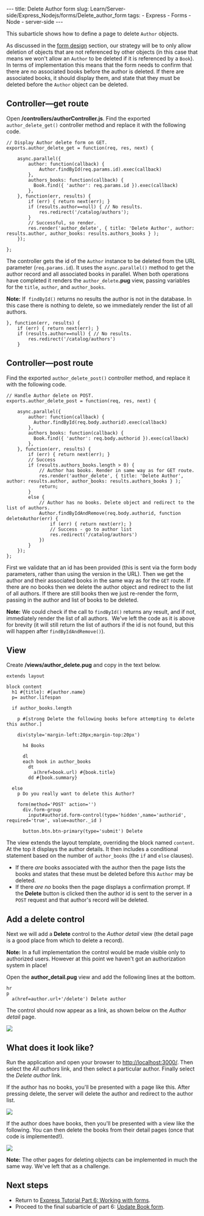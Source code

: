 --- title: Delete Author form slug: Learn/Server-side/Express\_Nodejs/forms/Delete\_author\_form tags: - Express - Forms - Node - server-side ---

This subarticle shows how to define a page to delete `Author` objects.

As discussed in the [form design](/en-US/docs/Learn/Server-side/Express_Nodejs/forms#form_design) section, our strategy will be to only allow deletion of objects that are not referenced by other objects (in this case that means we won't allow an `Author` to be deleted if it is referenced by a `Book`). In terms of implementation this means that the form needs to confirm that there are no associated books before the author is deleted. If there are associated books, it should display them, and state that they must be deleted before the `Author` object can be deleted.

Controller—get route
--------------------

Open **/controllers/authorController.js**. Find the exported `author_delete_get()` controller method and replace it with the following code.

    // Display Author delete form on GET.
    exports.author_delete_get = function(req, res, next) {

        async.parallel({
            author: function(callback) {
                Author.findById(req.params.id).exec(callback)
            },
            authors_books: function(callback) {
              Book.find({ 'author': req.params.id }).exec(callback)
            },
        }, function(err, results) {
            if (err) { return next(err); }
            if (results.author==null) { // No results.
                res.redirect('/catalog/authors');
            }
            // Successful, so render.
            res.render('author_delete', { title: 'Delete Author', author: results.author, author_books: results.authors_books } );
        });

    };

The controller gets the id of the `Author` instance to be deleted from the URL parameter (`req.params.id`). It uses the `async.parallel()` method to get the author record and all associated books in parallel. When both operations have completed it renders the `author_delete`**.pug** view, passing variables for the `title`, `author`, and `author_books`.

**Note:** If  `findById()` returns no results the author is not in the database. In this case there is nothing to delete, so we immediately render the list of all authors. 

    }, function(err, results) {
        if (err) { return next(err); }
        if (results.author==null) { // No results.
            res.redirect('/catalog/authors')
        }

Controller—post route
---------------------

Find the exported `author_delete_post()` controller method, and replace it with the following code.

    // Handle Author delete on POST.
    exports.author_delete_post = function(req, res, next) {

        async.parallel({
            author: function(callback) {
              Author.findById(req.body.authorid).exec(callback)
            },
            authors_books: function(callback) {
              Book.find({ 'author': req.body.authorid }).exec(callback)
            },
        }, function(err, results) {
            if (err) { return next(err); }
            // Success
            if (results.authors_books.length > 0) {
                // Author has books. Render in same way as for GET route.
                res.render('author_delete', { title: 'Delete Author', author: results.author, author_books: results.authors_books } );
                return;
            }
            else {
                // Author has no books. Delete object and redirect to the list of authors.
                Author.findByIdAndRemove(req.body.authorid, function deleteAuthor(err) {
                    if (err) { return next(err); }
                    // Success - go to author list
                    res.redirect('/catalog/authors')
                })
            }
        });
    };

First we validate that an id has been provided (this is sent via the form body parameters, rather than using the version in the URL). Then we get the author and their associated books in the same way as for the `GET` route. If there are no books then we delete the author object and redirect to the list of all authors. If there are still books then we just re-render the form, passing in the author and list of books to be deleted.

**Note:** We could check if the call to `findById()` returns any result, and if not,  immediately render the list of all authors.  We've left the code as it is above for brevity (it will still return the list of authors if the id is not found, but this will happen after `findByIdAndRemove()`).

View
----

Create **/views/author\_delete.pug** and copy in the text below.

    extends layout

    block content
      h1 #{title}: #{author.name}
      p= author.lifespan

      if author_books.length

        p #[strong Delete the following books before attempting to delete this author.]

        div(style='margin-left:20px;margin-top:20px')

          h4 Books

          dl
          each book in author_books
            dt
              a(href=book.url) #{book.title}
            dd #{book.summary}

      else
        p Do you really want to delete this Author?

        form(method='POST' action='')
          div.form-group
            input#authorid.form-control(type='hidden',name='authorid', required='true', value=author._id )

          button.btn.btn-primary(type='submit') Delete

The view extends the layout template, overriding the block named `content`. At the top it displays the author details. It then includes a conditional statement based on the number of `author_books` (the `if` and `else` clauses).

-   If there *are* books associated with the author then the page lists the books and states that these must be deleted before this `Author` may be deleted.
-   If there *are no* books then the page displays a confirmation prompt. If the **Delete** button is clicked then the author id is sent to the server in a `POST` request and that author's record will be deleted.

Add a delete control
--------------------

Next we will add a **Delete** control to the *Author detail* view (the detail page is a good place from which to delete a record).

**Note:** In a full implementation the control would be made visible only to authorized users. However at this point we haven't got an authorization system in place!

Open the **author\_detail.pug** view and add the following lines at the bottom.

    hr
    p
      a(href=author.url+'/delete') Delete author

The control should now appear as a link, as shown below on the *Author detail* page.

![](locallibary_express_author_detail_delete.png)

What does it look like?
-----------------------

Run the application and open your browser to <a href="http://localhost:3000/" class="external external-icon">http://localhost:3000/</a>. Then select the *All authors* link, and then select a particular author. Finally select the *Delete author* link.

If the author has no books, you'll be presented with a page like this. After pressing delete, the server will delete the author and redirect to the author list.

![](locallibary_express_author_delete_nobooks.png)

If the author does have books, then you'll be presented with a view like the following. You can then delete the books from their detail pages (once that code is implemented!).

![](locallibary_express_author_delete_withbooks.png)

**Note:** The other pages for deleting objects can be implemented in much the same way. We've left that as a challenge.

Next steps
----------

-   Return to [Express Tutorial Part 6: Working with forms](/en-US/docs/Learn/Server-side/Express_Nodejs/forms).
-   Proceed to the final subarticle of part 6: [Update Book form](/en-US/docs/Learn/Server-side/Express_Nodejs/forms/Update_Book_form).
